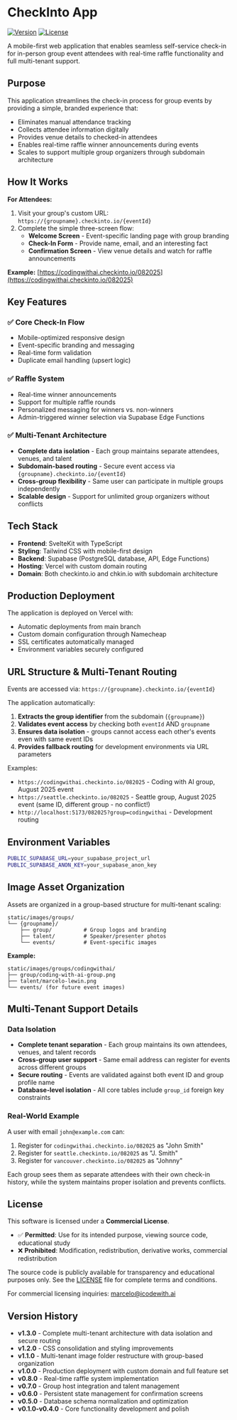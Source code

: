 # CheckInto App

[![Version](https://img.shields.io/badge/version-1.3.0-blue.svg)](https://github.com/marcelolewin/checkinto-app)
[![License](https://img.shields.io/badge/license-Proprietary-red.svg)](LICENSE)

A mobile-first web application that enables seamless self-service check-in for in-person group event attendees with real-time raffle functionality and full multi-tenant support.

## Purpose

This application streamlines the check-in process for group events by providing a simple, branded experience that:
- Eliminates manual attendance tracking
- Collects attendee information digitally
- Provides venue details to checked-in attendees
- Enables real-time raffle winner announcements during events
- Scales to support multiple group organizers through subdomain architecture

## How It Works

**For Attendees:**
1. Visit your group's custom URL: `https://{groupname}.checkinto.io/{eventId}`
2. Complete the simple three-screen flow:
   - **Welcome Screen** - Event-specific landing page with group branding
   - **Check-In Form** - Provide name, email, and an interesting fact
   - **Confirmation Screen** - View venue details and watch for raffle announcements

**Example:** [https://codingwithai.checkinto.io/082025](https://codingwithai.checkinto.io/082025)

## Key Features

### ✅ Core Check-In Flow
- Mobile-optimized responsive design
- Event-specific branding and messaging
- Real-time form validation
- Duplicate email handling (upsert logic)

### ✅ Raffle System
- Real-time winner announcements
- Support for multiple raffle rounds
- Personalized messaging for winners vs. non-winners
- Admin-triggered winner selection via Supabase Edge Functions

### ✅ Multi-Tenant Architecture
- **Complete data isolation** - Each group maintains separate attendees, venues, and talent
- **Subdomain-based routing** - Secure event access via `{groupname}.checkinto.io/{eventId}`
- **Cross-group flexibility** - Same user can participate in multiple groups independently
- **Scalable design** - Support for unlimited group organizers without conflicts

## Tech Stack

- **Frontend**: SvelteKit with TypeScript
- **Styling**: Tailwind CSS with mobile-first design
- **Backend**: Supabase (PostgreSQL database, API, Edge Functions)
- **Hosting**: Vercel with custom domain routing
- **Domain**: Both checkinto.io and chkin.io with subdomain architecture

## Production Deployment

The application is deployed on Vercel with:
- Automatic deployments from main branch
- Custom domain configuration through Namecheap
- SSL certificates automatically managed
- Environment variables securely configured

## URL Structure & Multi-Tenant Routing

Events are accessed via: `https://{groupname}.checkinto.io/{eventId}`

The application automatically:
1. **Extracts the group identifier** from the subdomain (`{groupname}`)
2. **Validates event access** by checking both `eventId` AND `groupname` 
3. **Ensures data isolation** - groups cannot access each other's events even with same event IDs
4. **Provides fallback routing** for development environments via URL parameters

Examples:
- `https://codingwithai.checkinto.io/082025` - Coding with AI group, August 2025 event
- `https://seattle.checkinto.io/082025` - Seattle group, August 2025 event (same ID, different group - no conflict!)
- `http://localhost:5173/082025?group=codingwithai` - Development routing

## Environment Variables

```sh
PUBLIC_SUPABASE_URL=your_supabase_project_url
PUBLIC_SUPABASE_ANON_KEY=your_supabase_anon_key
```

## Image Asset Organization

Assets are organized in a group-based structure for multi-tenant scaling:

```
static/images/groups/
└── {groupname}/
    ├── group/          # Group logos and branding
    ├── talent/         # Speaker/presenter photos  
    └── events/         # Event-specific images
```

**Example:**
```
static/images/groups/codingwithai/
├── group/coding-with-ai-group.png
├── talent/marcelo-lewin.png
└── events/ (for future event images)
```

## Multi-Tenant Support Details

### Data Isolation
- **Complete tenant separation** - Each group maintains its own attendees, venues, and talent records
- **Cross-group user support** - Same email address can register for events across different groups
- **Secure routing** - Events are validated against both event ID and group profile name
- **Database-level isolation** - All core tables include `group_id` foreign key constraints

### Real-World Example
A user with email `john@example.com` can:
1. Register for `codingwithai.checkinto.io/082025` as "John Smith"
2. Register for `seattle.checkinto.io/082025` as "J. Smith" 
3. Register for `vancouver.checkinto.io/082025` as "Johnny"

Each group sees them as separate attendees with their own check-in history, while the system maintains proper isolation and prevents conflicts.

## License

This software is licensed under a **Commercial License**. 

- ✅ **Permitted**: Use for its intended purpose, viewing source code, educational study
- ❌ **Prohibited**: Modification, redistribution, derivative works, commercial redistribution

The source code is publicly available for transparency and educational purposes only. See the [LICENSE](LICENSE) file for complete terms and conditions.

For commercial licensing inquiries: marcelo@icodewith.ai

## Version History

- **v1.3.0** - Complete multi-tenant architecture with data isolation and secure routing
- **v1.2.0** - CSS consolidation and styling improvements
- **v1.1.0** - Multi-tenant image folder restructure with group-based organization
- **v1.0.0** - Production deployment with custom domain and full feature set
- **v0.8.0** - Real-time raffle system implementation
- **v0.7.0** - Group host integration and talent management
- **v0.6.0** - Persistent state management for confirmation screens
- **v0.5.0** - Database schema normalization and optimization
- **v0.1.0-v0.4.0** - Core functionality development and polish

